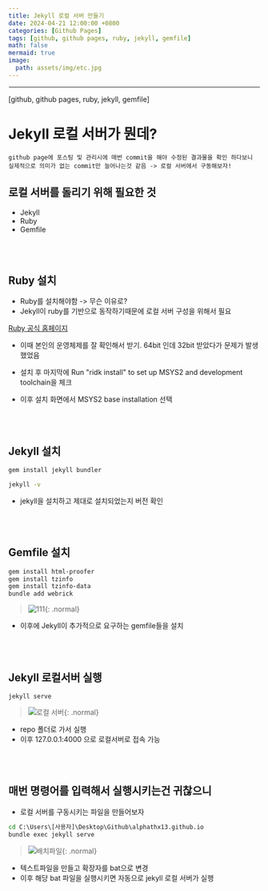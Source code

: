 ```yaml
---
title: Jekyll 로컬 서버 만들기
date: 2024-04-21 12:00:00 +0800
categories: [Github Pages]
tags: [github, github pages, ruby, jekyll, gemfile]
math: false
mermaid: true
image:
  path: assets/img/etc.jpg
---
```


<hr style="border:1px solid white">
[github, github pages, ruby, jekyll, gemfile]

# Jekyll 로컬 서버가 뭔데?
```
github page에 포스팅 및 관리시에 매번 commit을 해야 수정된 결과물을 확인 하다보니
실제적으로 의미가 없는 commit만 늘어나는것 같음 -> 로컬 서버에서 구동해보자!
```

## 로컬 서버를 돌리기 위해 필요한 것
- Jekyll
- Ruby
- Gemfile

<br/><br/>

## Ruby 설치
- Ruby를 설치해야함 -> 무슨 이유로?
- Jekyll이 ruby를 기반으로 동작하기때문에 로컬 서버 구성을 위해서 필요

[Ruby 공식 홈페이지](https://rubyinstaller.org/downloads/)

- 이때 본인의 운영체제를 잘 확인해서 받기. 64bit 인데 32bit 받았다가 문제가 발생했었음

- 설치 후 마지막에 Run "ridk install" to set up MSYS2 and development toolchain을 체크

- 이후 설치 화면에서 MSYS2 base installation 선택

<br/><br/>

## Jekyll 설치

```bash
gem install jekyll bundler

jekyll -v
```
- jekyll을 설치하고 제대로 설치되었는지 버전 확인

<br/><br/>

## Gemfile 설치

```bash
gem install html-proofer
gem install tzinfo
gem install tzinfo-data
bundle add webrick
```
> ![111](https://github.com/alphathx13/alphathx13.github.io/assets/163115993/8bed7d65-9f75-4943-b056-d7a6ece94b6e){: .normal}
- 이후에 Jekyll이 추가적으로 요구하는 gemfile들을 설치

<br/><br/>

## Jekyll 로컬서버 실행
```
jekyll serve
```
> ![로컬 서버](https://github.com/alphathx13/alphathx13.github.io/assets/163115993/b722cfe0-171e-4271-8193-cad60a6a2214){: .normal}
- repo 폴더로 가서 실행
- 이후 127.0.0.1:4000 으로 로컬서버로 접속 가능

<br/><br/>

## 매번 명령어를 입력해서 실행시키는건 귀찮으니
- 로컬 서버를 구동시키는 파일을 만들어보자

```bat
cd C:\Users\[사용자]\Desktop\Github\alphathx13.github.io
bundle exec jekyll serve
```
> ![배치파일](https://github.com/alphathx13/alphathx13.github.io/assets/163115993/ca219f03-a59e-4cc5-8771-59fb4e0cc3b0){: .normal}

- 텍스트파일을 만들고 확장자를 bat으로 변경
- 이후 해당 bat 파일을 실행시키면 자동으로 jekyll 로컬 서버가 실행
